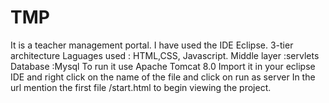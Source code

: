 # TMP
It is a teacher management portal. I have used the IDE Eclipse.
3-tier architecture
Laguages used : HTML,CSS, Javascript.
Middle layer :servlets
Database :Mysql
To run it use Apache Tomcat 8.0
Import it in your eclipse IDE and right click on the name of the file and click on run as server
In the url mention the first file /start.html to begin viewing the project.

